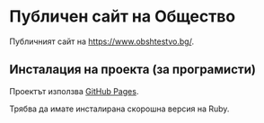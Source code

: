 # Публичен сайт на Общество

Публичният сайт на https://www.obshtestvo.bg/.

## Инсталация на проекта (за програмисти)

Проектът използва [GitHub Pages](https://pages.github.com/).

Трябва да имате инсталирана скорошна версия на Ruby.
